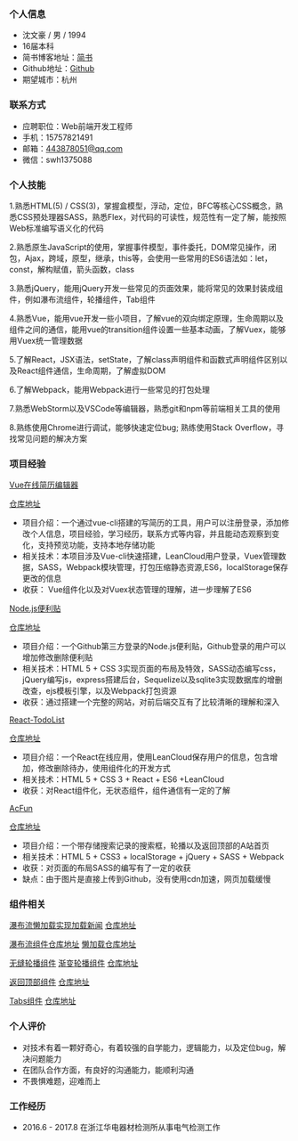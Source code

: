 ### 个人信息
- 沈文豪 / 男 / 1994
- 16届本科
- 简书博客地址：[简书](http://www.jianshu.com/u/49ecc37d1892)
- Github地址：[Github](https://github.com/swhzzz)
- 期望城市：杭州

### 联系方式
- 应聘职位：Web前端开发工程师
- 手机：15757821491
- 邮箱：443878051@qq.com
- 微信：swh1375088

### 个人技能
1.熟悉HTML(5) / CSS(3)，掌握盒模型，浮动，定位，BFC等核心CSS概念，熟悉CSS预处理器SASS，熟悉Flex，对代码的可读性，规范性有一定了解，能按照Web标准编写语义化的代码

2.熟悉原生JavaScript的使用，掌握事件模型，事件委托，DOM常见操作，闭包，Ajax，跨域，原型，继承，this等，会使用一些常用的ES6语法如：let，const，解构赋值，箭头函数，class

3.熟悉jQuery，能用jQuery开发一些常见的页面效果，能将常见的效果封装成组件，例如瀑布流组件，轮播组件，Tab组件

4.熟悉Vue，能用vue开发一些小项目，了解vue的双向绑定原理，生命周期以及组件之间的通信，能用vue的transition组件设置一些基本动画，了解Vuex，能够用Vuex统一管理数据

5.了解React，JSX语法，setState，了解class声明组件和函数式声明组件区别以及React组件通信，生命周期，了解虚拟DOM

6.了解Webpack，能用Webpack进行一些常见的打包处理

7.熟悉WebStorm以及VSCode等编辑器，熟悉git和npm等前端相关工具的使用

8.熟练使用Chrome进行调试，能够快速定位bug; 熟练使用Stack Overflow，寻找常见问题的解决方案


### 项目经验
[Vue在线简历编辑器](https://swhzzz.github.io/vue-resumer/dist/)

[仓库地址](https://github.com/swhzzz/vue-resumer)
- 项目介绍：一个通过vue-cli搭建的写简历的工具，用户可以注册登录，添加修改个人信息，项目经验，学习经历，联系方式等内容，并且能动态观察到变化，支持预览功能，支持本地存储功能
- 相关技术：本项目涉及Vue-cli快速搭建，LeanCloud用户登录，Vuex管理数据，SASS，Webpack模块管理，打包压缩静态资源,ES6，localStorage保存更改的信息
- 收获： Vue组件化以及对Vuex状态管理的理解，进一步理解了ES6

[Node.js便利贴](http://note.swhzzz.site/)

[仓库地址](https://github.com/swhzzz/express-sticky-note)
- 项目介绍：一个Github第三方登录的Node.js便利贴，Github登录的用户可以增加修改删除便利贴
- 相关技术：HTML 5 + CSS 3实现页面的布局及特效，SASS动态编写css，jQuery编写js，express搭建后台，Sequelize以及sqlite3实现数据库的增删改查，ejs模板引擎，以及Webpack打包资源
- 收获：通过搭建一个完整的网站，对前后端交互有了比较清晰的理解和深入

[React-TodoList](https://swhzzz.github.io/React-Todo/build/)

[仓库地址](https://github.com/swhzzz/React-Todo)
- 项目介绍：一个React在线应用，使用LeanCloud保存用户的信息，包含增加，修改删除待办，使用组件化的开发方式
- 相关技术：HTML 5 + CSS 3 + React + ES6 +LeanCloud
- 收获：对React组件化，无状态组件，组件通信有一定的了解


[AcFun](https://swhzzz.github.io/Acfun/index.html)

[仓库地址](https://github.com/swhzzz/Acfun)
- 项目介绍：一个带存储搜索记录的搜索框，轮播以及返回顶部的A站首页
- 相关技术：HTML 5 + CSS3 + localStorage + jQuery + SASS + Webpack
- 收获：对页面的布局SASS的编写有了一定的收获
- 缺点：由于图片是直接上传到Github，没有使用cdn加速，网页加载缓慢


### 组件相关
[瀑布流懒加载实现加载新闻](https://swhzzz.github.io/demos/waterfall/jq-lazyload-waterfall.html)
 [仓库地址](https://github.com/swhzzz/demos/blob/master/waterfall/jq-lazyload-waterfall.html)

[瀑布流组件仓库地址](https://github.com/swhzzz/demos/blob/master/waterfall/waterfall.js)
[懒加载仓库地址]()

[无缝轮播组件](https://swhzzz.github.io/demos/carousel/index.html)
[渐变轮播组件](https://swhzzz.github.io/demos/carousel/index3.html)
[仓库地址](https://github.com/swhzzz/demos/tree/master/carousel)

[返回顶部组件](https://swhzzz.github.io/demos/goTop/goTop.html)
[仓库地址](https://github.com/swhzzz/demos/blob/master/goTop/goTop.html)

[Tabs组件](https://swhzzz.github.io/demos/tabs/tabs.html) 
[仓库地址](https://github.com/swhzzz/demos/blob/master/tabs/tabs.html)


### 个人评价
- 对技术有着一颗好奇心，有着较强的自学能力，逻辑能力，以及定位bug，解决问题能力
- 在团队合作方面，有良好的沟通能力，能顺利沟通
- 不畏惧难题，迎难而上

### 工作经历
- 2016.6 - 2017.8 在浙江华电器材检测所从事电气检测工作
